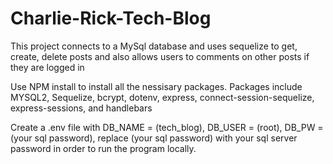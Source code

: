 # Charlie-Rick-Tech-Blog

This project connects to a MySql database and uses sequelize to get, create, delete posts and also allows users to comments on other posts if they are logged in

Use NPM install to install all the nessisary packages.
Packages include MYSQL2, Sequelize, bcrypt, dotenv, express, connect-session-sequelize, express-sessions, and handlebars

Create a .env file with DB_NAME = (tech_blog), DB_USER = (root), DB_PW = (your sql password), replace (your sql password) with your sql server password in order to run the program locally.